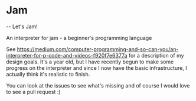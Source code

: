# Jam
-- Let's Jam!

An interpreter for jam - a beginner's programming language

See https://medium.com/computer-programming-and-so-can-you/an-interpreter-for-p-code-and-videos-f920f7e6377a for a description of my design goals. It's a year old, but I have recently begun to make some progress on the interpreter and since I now have the basic infrastructure, I actually think it's realistic to finish. 

You can look at the issues to see what's missing and of course I would love to see a pull request :) 

